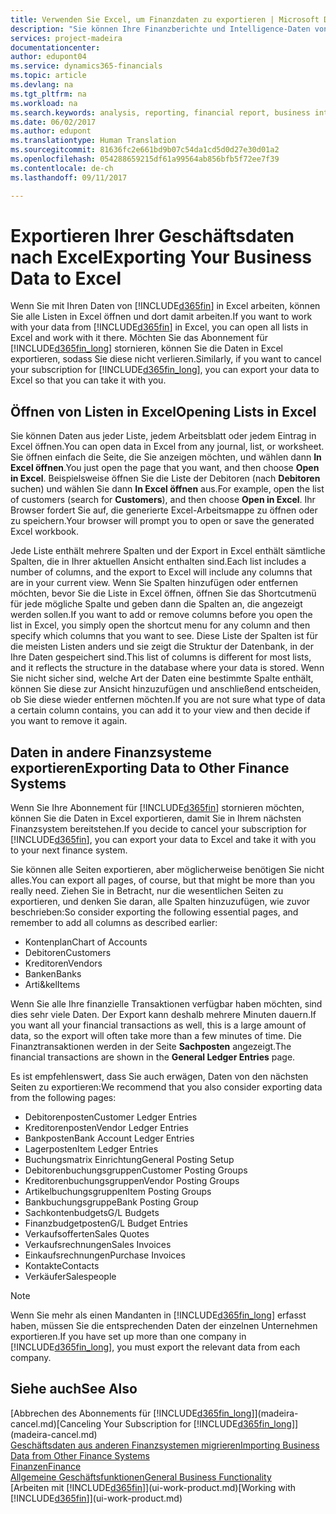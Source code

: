 ```yaml
---
title: Verwenden Sie Excel, um Finanzdaten zu exportieren | Microsoft Docs
description: "Sie können Ihre Finanzberichte und Intelligence-Daten von Dynamics 365 für Finanzverhältnisse in Excel exportieren, oder Ihre Finanzverhältnisdaten in Excel öffnen."
services: project-madeira
documentationcenter: 
author: edupont04
ms.service: dynamics365-financials
ms.topic: article
ms.devlang: na
ms.tgt_pltfrm: na
ms.workload: na
ms.search.keywords: analysis, reporting, financial report, business intelligence, BI, Excel
ms.date: 06/02/2017
ms.author: edupont
ms.translationtype: Human Translation
ms.sourcegitcommit: 81636fc2e661bd9b07c54da1cd5d0d27e30d01a2
ms.openlocfilehash: 054288659215df61a99564ab856bfb5f72ee7f39
ms.contentlocale: de-ch
ms.lasthandoff: 09/11/2017

---
```

# <a name="exporting-your-business-data-to-excel"></a><span data-ttu-id="e22d6-103">Exportieren Ihrer Geschäftsdaten nach Excel</span><span class="sxs-lookup"><span data-stu-id="e22d6-103">Exporting Your Business Data to Excel</span></span>
<span data-ttu-id="e22d6-104">Wenn Sie mit Ihren Daten von [!INCLUDE[d365fin](includes/d365fin_md.md)] in Excel arbeiten, können Sie alle Listen in Excel öffnen und dort damit arbeiten.</span><span class="sxs-lookup"><span data-stu-id="e22d6-104">If you want to work with your data from [!INCLUDE[d365fin](includes/d365fin_md.md)] in Excel, you can open all lists in Excel and work with it there.</span></span> <span data-ttu-id="e22d6-105">Möchten Sie das Abonnement für [!INCLUDE[d365fin_long](includes/d365fin_long_md.md)] stornieren, können Sie die Daten in Excel exportieren, sodass Sie diese nicht verlieren.</span><span class="sxs-lookup"><span data-stu-id="e22d6-105">Similarly, if you want to cancel your subscription for [!INCLUDE[d365fin_long](includes/d365fin_long_md.md)], you can export your data to Excel so that you can take it with you.</span></span>

## <a name="opening-lists-in-excel"></a><span data-ttu-id="e22d6-106">Öffnen von Listen in Excel</span><span class="sxs-lookup"><span data-stu-id="e22d6-106">Opening Lists in Excel</span></span>
<span data-ttu-id="e22d6-107">Sie können Daten aus jeder Liste, jedem Arbeitsblatt oder jedem Eintrag in Excel öffnen.</span><span class="sxs-lookup"><span data-stu-id="e22d6-107">You can open data in Excel from any journal, list, or worksheet.</span></span> <span data-ttu-id="e22d6-108">Sie öffnen einfach die Seite, die Sie anzeigen möchten, und wählen dann **In Excel öffnen**.</span><span class="sxs-lookup"><span data-stu-id="e22d6-108">You just open the page that you want, and then choose **Open in Excel**.</span></span> <span data-ttu-id="e22d6-109">Beispielsweise öffnen Sie die Liste der Debitoren (nach **Debitoren** suchen) und wählen Sie dann **In Excel öffnen** aus.</span><span class="sxs-lookup"><span data-stu-id="e22d6-109">For example, open the list of customers (search for **Customers**), and then choose **Open in Excel**.</span></span> <span data-ttu-id="e22d6-110">Ihr Browser fordert Sie auf, die generierte Excel-Arbeitsmappe zu öffnen oder zu speichern.</span><span class="sxs-lookup"><span data-stu-id="e22d6-110">Your browser will prompt you to open or save the generated Excel workbook.</span></span>  

<span data-ttu-id="e22d6-111">Jede Liste enthält mehrere Spalten und der Export in Excel enthält sämtliche Spalten, die in Ihrer aktuellen Ansicht enthalten sind.</span><span class="sxs-lookup"><span data-stu-id="e22d6-111">Each list includes a number of columns, and the export to Excel will include any columns that are in your current view.</span></span> <span data-ttu-id="e22d6-112">Wenn Sie Spalten hinzufügen oder entfernen möchten, bevor Sie die Liste in Excel öffnen, öffnen Sie das Shortcutmenü für jede mögliche Spalte und geben dann die Spalten an, die angezeigt werden sollen.</span><span class="sxs-lookup"><span data-stu-id="e22d6-112">If you want to add or remove columns before you open the list in Excel, you simply open the shortcut menu for any column and then specify which columns that you want to see.</span></span> <span data-ttu-id="e22d6-113">Diese Liste der Spalten ist für die meisten Listen anders und sie zeigt die Struktur der Datenbank, in der Ihre Daten gespeichert sind.</span><span class="sxs-lookup"><span data-stu-id="e22d6-113">This list of columns is different for most lists, and it reflects the structure in the database where your data is stored.</span></span> <span data-ttu-id="e22d6-114">Wenn Sie nicht sicher sind, welche Art der Daten eine bestimmte Spalte enthält, können Sie diese zur Ansicht hinzuzufügen und anschließend entscheiden, ob Sie diese wieder entfernen möchten.</span><span class="sxs-lookup"><span data-stu-id="e22d6-114">If you are not sure what type of data a certain column contains, you can add it to your view and then decide if you want to remove it again.</span></span>  

## <a name="exporting-data-to-other-finance-systems"></a><span data-ttu-id="e22d6-115">Daten in andere Finanzsysteme exportieren</span><span class="sxs-lookup"><span data-stu-id="e22d6-115">Exporting Data to Other Finance Systems</span></span>
<span data-ttu-id="e22d6-116">Wenn Sie Ihre Abonnement für [!INCLUDE[d365fin](includes/d365fin_md.md)] stornieren möchten, können Sie die Daten in Excel exportieren, damit Sie in Ihrem nächsten Finanzsystem bereitstehen.</span><span class="sxs-lookup"><span data-stu-id="e22d6-116">If you decide to cancel your subscription for [!INCLUDE[d365fin](includes/d365fin_md.md)], you can export your data to Excel and take it with you to your next finance system.</span></span>  

<span data-ttu-id="e22d6-117">Sie können alle Seiten exportieren, aber möglicherweise benötigen Sie nicht alles.</span><span class="sxs-lookup"><span data-stu-id="e22d6-117">You can export all pages, of course, but that might be more than you really need.</span></span> <span data-ttu-id="e22d6-118">Ziehen Sie in Betracht, nur die wesentlichen Seiten zu exportieren, und denken Sie daran, alle Spalten hinzuzufügen, wie zuvor beschrieben:</span><span class="sxs-lookup"><span data-stu-id="e22d6-118">So consider exporting the following essential pages, and remember to add all columns as described earlier:</span></span>  

* <span data-ttu-id="e22d6-119">Kontenplan</span><span class="sxs-lookup"><span data-stu-id="e22d6-119">Chart of Accounts</span></span>  
* <span data-ttu-id="e22d6-120">Debitoren</span><span class="sxs-lookup"><span data-stu-id="e22d6-120">Customers</span></span>  
* <span data-ttu-id="e22d6-121">Kreditoren</span><span class="sxs-lookup"><span data-stu-id="e22d6-121">Vendors</span></span>  
* <span data-ttu-id="e22d6-122">Banken</span><span class="sxs-lookup"><span data-stu-id="e22d6-122">Banks</span></span>  
* <span data-ttu-id="e22d6-123">Arti&kel</span><span class="sxs-lookup"><span data-stu-id="e22d6-123">Items</span></span>  

<span data-ttu-id="e22d6-124">Wenn Sie alle Ihre finanzielle Transaktionen verfügbar haben möchten, sind dies sehr viele Daten. Der Export kann deshalb  mehrere Minuten dauern.</span><span class="sxs-lookup"><span data-stu-id="e22d6-124">If you want all your financial transactions as well, this is a large amount of data, so the export will often take more than a few minutes of time.</span></span> <span data-ttu-id="e22d6-125">Die Finanztransaktionen werden in der Seite **Sachposten** angezeigt.</span><span class="sxs-lookup"><span data-stu-id="e22d6-125">The financial transactions are shown in the **General Ledger Entries** page.</span></span>  

<span data-ttu-id="e22d6-126">Es ist empfehlenswert, dass Sie auch erwägen, Daten von den nächsten Seiten zu exportieren:</span><span class="sxs-lookup"><span data-stu-id="e22d6-126">We recommend that you also consider exporting data from the following pages:</span></span>  

* <span data-ttu-id="e22d6-127">Debitorenposten</span><span class="sxs-lookup"><span data-stu-id="e22d6-127">Customer Ledger Entries</span></span>  
* <span data-ttu-id="e22d6-128">Kreditorenposten</span><span class="sxs-lookup"><span data-stu-id="e22d6-128">Vendor Ledger Entries</span></span>  
* <span data-ttu-id="e22d6-129">Bankposten</span><span class="sxs-lookup"><span data-stu-id="e22d6-129">Bank Account Ledger Entries</span></span>  
* <span data-ttu-id="e22d6-130">Lagerposten</span><span class="sxs-lookup"><span data-stu-id="e22d6-130">Item Ledger Entries</span></span>  
* <span data-ttu-id="e22d6-131">Buchungsmatrix Einrichtung</span><span class="sxs-lookup"><span data-stu-id="e22d6-131">General Posting Setup</span></span>  
* <span data-ttu-id="e22d6-132">Debitorenbuchungsgruppen</span><span class="sxs-lookup"><span data-stu-id="e22d6-132">Customer Posting Groups</span></span>  
* <span data-ttu-id="e22d6-133">Kreditorenbuchungsgruppen</span><span class="sxs-lookup"><span data-stu-id="e22d6-133">Vendor Posting Groups</span></span>  
* <span data-ttu-id="e22d6-134">Artikelbuchungsgruppen</span><span class="sxs-lookup"><span data-stu-id="e22d6-134">Item Posting Groups</span></span>  
* <span data-ttu-id="e22d6-135">Bankbuchungsgruppe</span><span class="sxs-lookup"><span data-stu-id="e22d6-135">Bank Posting Group</span></span>  
* <span data-ttu-id="e22d6-136">Sachkontenbudgets</span><span class="sxs-lookup"><span data-stu-id="e22d6-136">G/L Budgets</span></span>  
* <span data-ttu-id="e22d6-137">Finanzbudgetposten</span><span class="sxs-lookup"><span data-stu-id="e22d6-137">G/L Budget Entries</span></span>  
* <span data-ttu-id="e22d6-138">Verkaufsofferten</span><span class="sxs-lookup"><span data-stu-id="e22d6-138">Sales Quotes</span></span>  
* <span data-ttu-id="e22d6-139">Verkaufsrechnungen</span><span class="sxs-lookup"><span data-stu-id="e22d6-139">Sales Invoices</span></span>  
* <span data-ttu-id="e22d6-140">Einkaufsrechnungen</span><span class="sxs-lookup"><span data-stu-id="e22d6-140">Purchase Invoices</span></span>  
* <span data-ttu-id="e22d6-141">Kontakte</span><span class="sxs-lookup"><span data-stu-id="e22d6-141">Contacts</span></span>  
* <span data-ttu-id="e22d6-142">Verkäufer</span><span class="sxs-lookup"><span data-stu-id="e22d6-142">Salespeople</span></span>  

> [!NOTE]  
>   <span data-ttu-id="e22d6-143">Wenn Sie mehr als einen Mandanten in [!INCLUDE[d365fin_long](includes/d365fin_long_md.md)] erfasst haben, müssen Sie die entsprechenden Daten der einzelnen Unternehmen exportieren.</span><span class="sxs-lookup"><span data-stu-id="e22d6-143">If you have set up more than one company in [!INCLUDE[d365fin_long](includes/d365fin_long_md.md)], you must export the relevant data from each company.</span></span>

## <a name="see-also"></a><span data-ttu-id="e22d6-144">Siehe auch</span><span class="sxs-lookup"><span data-stu-id="e22d6-144">See Also</span></span>
<span data-ttu-id="e22d6-145">[Abbrechen des Abonnements für [!INCLUDE[d365fin_long](includes/d365fin_long_md.md)]](madeira-cancel.md)</span><span class="sxs-lookup"><span data-stu-id="e22d6-145">[Canceling Your Subscription for [!INCLUDE[d365fin_long](includes/d365fin_long_md.md)]](madeira-cancel.md)</span></span>  
[<span data-ttu-id="e22d6-146">Geschäftsdaten aus anderen Finanzsystemen migrieren</span><span class="sxs-lookup"><span data-stu-id="e22d6-146">Importing Business Data from Other Finance Systems</span></span>](upload-data.md)  
[<span data-ttu-id="e22d6-147">Finanzen</span><span class="sxs-lookup"><span data-stu-id="e22d6-147">Finance</span></span>](finance.md)  
[<span data-ttu-id="e22d6-148">Allgemeine Geschäftsfunktionen</span><span class="sxs-lookup"><span data-stu-id="e22d6-148">General Business Functionality</span></span>](ui-across-business-areas.md)  
<span data-ttu-id="e22d6-149">[Arbeiten mit [!INCLUDE[d365fin](includes/d365fin_md.md)]](ui-work-product.md)</span><span class="sxs-lookup"><span data-stu-id="e22d6-149">[Working with [!INCLUDE[d365fin](includes/d365fin_md.md)]](ui-work-product.md)</span></span>  

